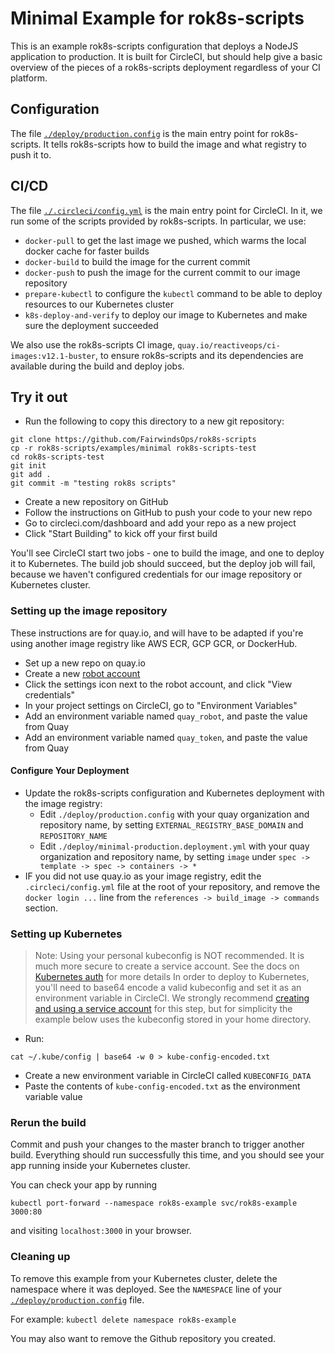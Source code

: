 # Minimal Example for rok8s-scripts

This is an example rok8s-scripts configuration that deploys a NodeJS application
to production. It is built for CircleCI, but should help give a basic overview of
the pieces of a rok8s-scripts deployment regardless of your CI platform.

## Configuration
The file [`./deploy/production.config`](./deploy/production.config) is the main entry point for rok8s-scripts.
It tells rok8s-scripts how to build the image and what registry to push it to.

## CI/CD
The file [`./.circleci/config.yml`](./.circleci/config.yml) is the main entry point for CircleCI. In it,
we run some of the scripts provided by rok8s-scripts. In particular, we use:

* `docker-pull` to get the last image we pushed, which warms the local docker cache for faster builds
* `docker-build` to build the image for the current commit
* `docker-push` to push the image for the current commit to our image repository
* `prepare-kubectl` to configure the `kubectl` command to be able to deploy resources to our Kubernetes cluster
* `k8s-deploy-and-verify` to deploy our image to Kubernetes and make sure the deployment succeeded

We also use the rok8s-scripts CI image, `quay.io/reactiveops/ci-images:v12.1-buster`,
to ensure rok8s-scripts and its dependencies are available during the build and deploy jobs.

## Try it out

* Run the following to copy this directory to a new git repository:
```
git clone https://github.com/FairwindsOps/rok8s-scripts
cp -r rok8s-scripts/examples/minimal rok8s-scripts-test
cd rok8s-scripts-test
git init
git add .
git commit -m "testing rok8s scripts"
```
* Create a new repository on GitHub
* Follow the instructions on GitHub to push your code to your new repo
* Go to circleci.com/dashboard and add your repo as a new project
* Click "Start Building" to kick off your first build

You'll see CircleCI start two jobs - one to build the image, and one to deploy it to Kubernetes.
The build job should succeed, but the deploy job will fail, because we haven't configured
credentials for our image repository or Kubernetes cluster.

### Setting up the image repository
These instructions are for quay.io, and will have to be adapted if you're
using another image registry like AWS ECR, GCP GCR, or DockerHub.

* Set up a new repo on quay.io
* Create a new [robot account](https://docs.quay.io/glossary/robot-accounts.html)
* Click the settings icon next to the robot account, and click "View credentials"
* In your project settings on CircleCI, go to "Environment Variables"
* Add an environment variable named `quay_robot`, and paste the value from Quay
* Add an environment variable named `quay_token`, and paste the value from Quay

#### Configure Your Deployment

* Update the rok8s-scripts configuration and Kubernetes deployment with the image registry:
	* Edit `./deploy/production.config` with your quay organization and repository name, by setting `EXTERNAL_REGISTRY_BASE_DOMAIN` and `REPOSITORY_NAME`
	* Edit `./deploy/minimal-production.deployment.yml` with your quay organization and repository name, by setting `image` under `spec -> template -> spec -> containers -> *`
* IF you did not use quay.io as your image registry, edit the `.circleci/config.yml` file at the root of your repository, and remove the `docker login ...` line from the `references -> build_image -> commands` section.

### Setting up Kubernetes
> Note: Using your personal kubeconfig is NOT recommended. It is much more secure
> to create a service account. See the docs on [Kubernetes auth](/docs/kubernetes_auth.md)
> for more details
In order to deploy to Kubernetes, you'll need to base64 encode a valid kubeconfig
and set it as an environment variable in CircleCI. We strongly recommend
[creating and using a service account](/docs/kubernetes_auth.md) for this step, but for simplicity
the example below uses the kubeconfig stored in your home directory.

* Run:
```
cat ~/.kube/config | base64 -w 0 > kube-config-encoded.txt
```
* Create a new environment variable in CircleCI called `KUBECONFIG_DATA`
* Paste the contents of `kube-config-encoded.txt` as the environment variable value

### Rerun the build
Commit and push your changes to the master branch to trigger another build.
Everything should run successfully this time, and you should see your app
running inside your Kubernetes cluster.

You can check your app by running
```
kubectl port-forward --namespace rok8s-example svc/rok8s-example 3000:80
```
and visiting `localhost:3000` in your browser.

### Cleaning up

To remove this example from your Kubernetes cluster, delete the namespace where it was deployed. See the `NAMESPACE` line of your [`./deploy/production.config`](./deploy/production.config) file.

For example: `kubectl delete namespace rok8s-example`

You may also want to remove the Github repository you created.

